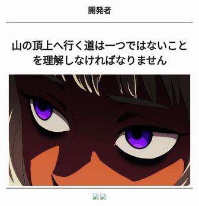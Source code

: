 <h2 align="center">開発者</h2> 
<table align="center">
 <tr>
   <td align="center">
      <h1>山の頂上へ行く道は一つではないことを理解しなければなりません</h1>
      <a> 
         <img src="./img/thistle.gif" width="600px" height="300"/>  
      </a>
   </td>
 </tr>
</table>

<p align="center">
  <a href="#"><img src="https://count.getloli.com/get/@DanielBrisch?theme=rule34"/></a>
  <a href="#"><img src="https://66.media.tumblr.com/0e55c159e9c282a26b9cfde74dd89b01/tumblr_mjz2hgtqBz1rfjowdo1_500.gif" width="15%"/></a>
</p>







